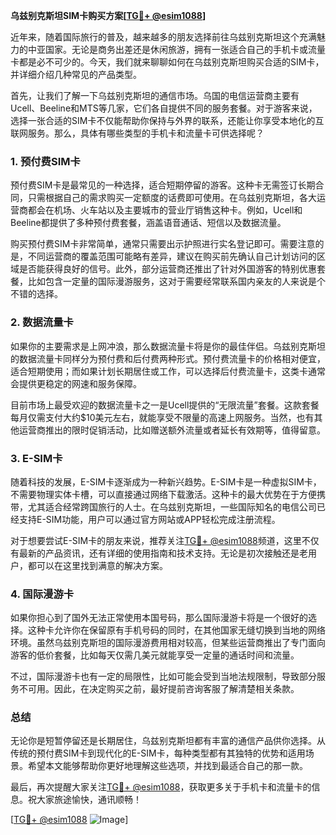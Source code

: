 **乌兹别克斯坦SIM卡购买方案[[TG💪+ @esim1088](https://t.me/s/esim1088)]**

近年来，随着国际旅行的普及，越来越多的朋友选择前往乌兹别克斯坦这个充满魅力的中亚国家。无论是商务出差还是休闲旅游，拥有一张适合自己的手机卡或流量卡都是必不可少的。今天，我们就来聊聊如何在乌兹别克斯坦购买合适的SIM卡，并详细介绍几种常见的产品类型。

首先，让我们了解一下乌兹别克斯坦的通信市场。乌国的电信运营商主要有Ucell、Beeline和MTS等几家，它们各自提供不同的服务套餐。对于游客来说，选择一张合适的SIM卡不仅能帮助你保持与外界的联系，还能让你享受本地化的互联网服务。那么，具体有哪些类型的手机卡和流量卡可供选择呢？

### **1. 预付费SIM卡**
预付费SIM卡是最常见的一种选择，适合短期停留的游客。这种卡无需签订长期合同，只需根据自己的需求购买一定额度的话费即可使用。在乌兹别克斯坦，各大运营商都会在机场、火车站以及主要城市的营业厅销售这种卡。例如，Ucell和Beeline都提供了多种预付费套餐，涵盖语音通话、短信以及数据流量。

购买预付费SIM卡非常简单，通常只需要出示护照进行实名登记即可。需要注意的是，不同运营商的覆盖范围可能略有差异，建议在购买前先确认自己计划访问的区域是否能获得良好的信号。此外，部分运营商还推出了针对外国游客的特别优惠套餐，比如包含一定量的国际漫游服务，这对于需要经常联系国内亲友的人来说是个不错的选择。

### **2. 数据流量卡**
如果你的主要需求是上网冲浪，那么数据流量卡将是你的最佳伴侣。乌兹别克斯坦的数据流量卡同样分为预付费和后付费两种形式。预付费流量卡的价格相对便宜，适合短期使用；而如果计划长期居住或工作，可以选择后付费流量卡，这类卡通常会提供更稳定的网速和服务保障。

目前市场上最受欢迎的数据流量卡之一是Ucell提供的“无限流量”套餐。这款套餐每月仅需支付大约$10美元左右，就能享受不限量的高速上网服务。当然，也有其他运营商推出的限时促销活动，比如赠送额外流量或者延长有效期等，值得留意。

### **3. E-SIM卡**
随着科技的发展，E-SIM卡逐渐成为一种新兴趋势。E-SIM卡是一种虚拟SIM卡，不需要物理实体卡槽，可以直接通过网络下载激活。这种卡的最大优势在于方便携带，尤其适合经常跨国旅行的人士。在乌兹别克斯坦，一些国际知名的电信公司已经支持E-SIM功能，用户可以通过官方网站或APP轻松完成注册流程。

对于想要尝试E-SIM卡的朋友来说，推荐关注[TG💪+ @esim1088](https://t.me/s/esim1088)频道，这里不仅有最新的产品资讯，还有详细的使用指南和技术支持。无论是初次接触还是老用户，都可以在这里找到满意的解决方案。

### **4. 国际漫游卡**
如果你担心到了国外无法正常使用本国号码，那么国际漫游卡将是一个很好的选择。这种卡允许你在保留原有手机号码的同时，在其他国家无缝切换到当地的网络环境。虽然乌兹别克斯坦的国际漫游费用相对较高，但某些运营商推出了专门面向游客的低价套餐，比如每天仅需几美元就能享受一定量的通话时间和流量。

不过，国际漫游卡也有一定的局限性，比如可能会受到当地法规限制，导致部分服务不可用。因此，在决定购买之前，最好提前咨询客服了解清楚相关条款。

### **总结**
无论你是短暂停留还是长期居住，乌兹别克斯坦都有丰富的通信产品供你选择。从传统的预付费SIM卡到现代化的E-SIM卡，每种类型都有其独特的优势和适用场景。希望本文能够帮助你更好地理解这些选项，并找到最适合自己的那一款。

最后，再次提醒大家关注[TG💪+ @esim1088](https://t.me/s/esim1088)，获取更多关于手机卡和流量卡的信息。祝大家旅途愉快，通讯顺畅！

[[TG💪+ @esim1088](https://t.me/s/esim1088) ![Image](https://i.postimg.cc/4NQfJmqS/Snipaste-2025-05-13-00-14-12.png)]